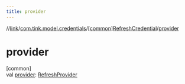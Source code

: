 ```yaml
---
title: provider
---
```

//[link](../../../index.html)/[com.tink.model.credentials](../index.html)/[[common]RefreshCredential](index.html)/[provider](provider.html)



# provider



[common]\
val [provider](provider.html): [RefreshProvider](../../com.tink.model.provider/[common]-refresh-provider/index.html)





